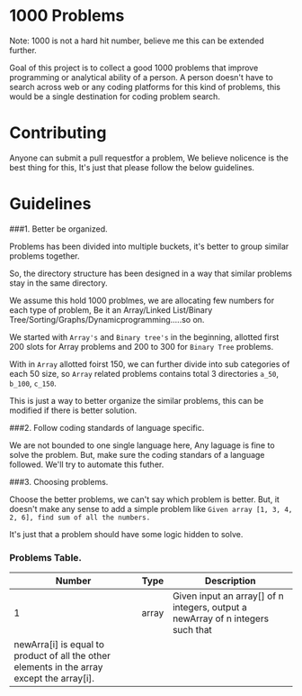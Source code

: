 # 1000 Problems

Note: 1000 is not a hard hit number, believe me this can be extended further.

Goal of this project is to collect a good 1000 problems that improve programming
or analytical ability of a person. A person doesn't have to search across web or any
coding platforms for this kind of problems, this would be a single destination for coding
problem search.

# Contributing

Anyone can submit a pull requestfor a problem, We believe nolicence is the best thing for this,
 It's just that please follow the below guidelines.

# Guidelines

###1. Better be organized.

   Problems has been divided into multiple buckets, it's better to group similar problems
   together.

   So, the directory structure has been designed in a way that similar problems stay in the same directory.

   We assume this hold 1000 problmes, we are allocating few numbers for each type of problem, Be it an Array/Linked List/Binary Tree/Sorting/Graphs/Dynamicprogramming.....so on.

   We started with `Array's` and `Binary tree's` in the beginning, allotted first 200 slots for Array problems and 200 to 300 for `Binary Tree` problems.

   With in `Array` allotted foirst 150, we can further divide into sub categories of each 50 size, so `Array` related problems contains total 3 directories `a_50`, `b_100`, `c_150`.

   This is just a way to better organize the similar problems, this can be modified if there is better solution.

###2. Follow coding standards of language specific.

   We are not bounded to one single language here, Any laguage is fine to solve the problem. But, make sure the coding standars of a language followed. We'll try to automate this futher.

###3. Choosing problems.

   Choose the better problems, we can't say which problem is better. But, it doesn't make any sense to add
   a simple problem like `Given array [1, 3, 4, 2, 6], find sum of all the numbers.`

   It's just that a problem should have some logic hidden to solve.

### Problems Table.

|Number|Type|Description|
|---|---|---|
|1|array|Given input an array[] of n integers, output a newArray of n integers such that
newArra[i] is equal to product of all the other elements in the array except the array[i].|
